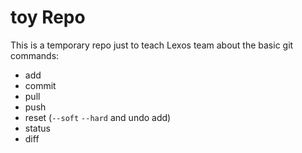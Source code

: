 # toy Repo

This is a temporary repo just to teach Lexos team about the basic git commands:  
  * add  
  * commit  
  * pull  
  * push  
  * reset (`--soft` `--hard` and undo add)  
  * status  
  * diff  
